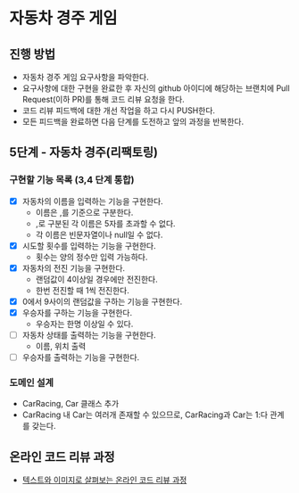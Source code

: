 # 자동차 경주 게임
## 진행 방법
* 자동차 경주 게임 요구사항을 파악한다.
* 요구사항에 대한 구현을 완료한 후 자신의 github 아이디에 해당하는 브랜치에 Pull Request(이하 PR)를 통해 코드 리뷰 요청을 한다.
* 코드 리뷰 피드백에 대한 개선 작업을 하고 다시 PUSH한다.
* 모든 피드백을 완료하면 다음 단계를 도전하고 앞의 과정을 반복한다.

## 5단계 - 자동차 경주(리팩토링)
### 구현할 기능 목록 (3,4 단계 통합)
- [x] 자동차의 이름을 입력하는 기능을 구현한다.
  - 이름은 ,를 기준으로 구분한다.
  - ,로 구분된 각 이름은 5자를 초과할 수 없다.
  - 각 이름은 빈문자열이나 null일 수 없다.
- [x] 시도할 횟수를 입력하는 기능을 구현한다.
  - 횟수는 양의 정수만 입력 가능하다.
- [x] 자동차의 전진 기능을 구현한다.
  - 랜덤값이 4이상일 경우에만 전진한다.
  - 한번 전진할 때 1씩 전진한다.
- [x] 0에서 9사이의 랜덤값을 구하는 기능을 구현한다.
- [x] 우승자를 구하는 기능을 구현한다.
  - 우승자는 한명 이상일 수 있다.
- [ ] 자동차 상태를 출력하는 기능을 구현한다.
  - 이름, 위치 출력
- [ ] 우승자를 출력하는 기능을 구현한다.

### 도메인 설계
- CarRacing, Car 클래스 추가
- CarRacing 내 Car는 여러개 존재할 수 있으므로, CarRacing과 Car는 1:다 관계를 갖는다.


## 온라인 코드 리뷰 과정
* [텍스트와 이미지로 살펴보는 온라인 코드 리뷰 과정](https://github.com/next-step/nextstep-docs/tree/master/codereview)
